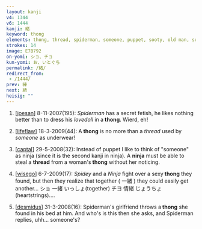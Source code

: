 ```yaml
---
layout: kanji
v4: 1344
v6: 1444
kanji: 緒
keyword: thong
elements: thong, thread, spiderman, someone, puppet, sooty, old man, sun, day
strokes: 14
image: E7B792
on-yomi: ショ、チョ
kun-yomi: お、いとぐち
permalink: /緒/
redirect_from:
 - /1444/
prev: 練
next: 続
heisig: ""
---
```


1) [<a href="http://kanji.koohii.com/profile/joesan">joesan</a>] 8-11-2007(195): <em>Spiderman</em> has a secret fetish, he likes nothing better than to dress his <em>lovedoll</em> in a<strong> thong</strong>. Wierd, eh!

2) [<a href="http://kanji.koohii.com/profile/lifeflaw">lifeflaw</a>] 18-3-2009(44): A<strong> thong</strong> is no more than a <em>thread</em> used by <em>someone</em> as underwear!

3) [<a href="http://kanji.koohii.com/profile/captal">captal</a>] 29-5-2008(32): Instead of puppet I like to think of &quot;someone&quot; as ninja (since it is the second kanji in ninja). A <strong>ninja</strong> must be able to steal a <strong>thread</strong> from a woman&#039;s<strong> thong</strong> without her noticing.

4) [<a href="http://kanji.koohii.com/profile/wisego">wisego</a>] 6-7-2009(17): <em>Spidey</em> and a <em>Ninja</em> fight over a sexy<strong> thong</strong> they found, but then they realize that together ( 一緒 ) they could easily get another... ショ 一緒 いっしょ(together) チヨ 情緒 じょうちょ(heartstrings)….

5) [<a href="http://kanji.koohii.com/profile/desmidus">desmidus</a>] 31-3-2008(16): Spiderman&#039;s girlfriend throws a<strong> thong</strong> she found in his bed at him. And who&#039;s is this then she asks, and Spiderman replies, uhh... someone&#039;s?

